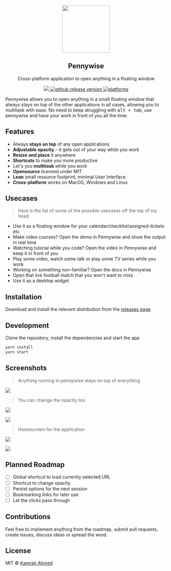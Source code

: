 <p align="center">
  <img src="https://i.imgur.com/bKsns66.png" height="148">
  <h2 align="center">Pennywise</h2>
  <p align="center">Cross-platform application to open anything in a floating window<p>
  <p align="center">
    <a href="https://github.com/kamranahmedse/pennywise/blob/master/license">
      <img src="https://img.shields.io/badge/License-MIT-yellow.svg" />
    </a>
    <a href="https://github.com/kamranahmedse/pennywise/releases">
	    <img src="https://img.shields.io/github/release/kamranahmedse/pennywise.svg" alt="github release version">
    </a>
    <a href="https://github.com/kamranahmedse/pennywise">
    	<img src="https://img.shields.io/badge/platform-macOS%20%7C%20Windows%20%7C%20Linux-blue.svg" alt="platforms" />
    </a>
  </p>
</p>

Pennywise allows you to open anything in a small floating window that always stays on top of the other applications in all cases, allowing you to multitask with ease. No need to keep struggling with <kbd>alt + tab</kbd>, use pennywise and have your work in front of you all the time.

## Features
* Always **stays on top** of any open applications
* **Adjustable opacity** – it gets out of your way while you work
* **Resize and place** it anywhere
* **Shortcuts** to make you more productive
* Let's you **multitask** while you work
* **Opensource** licensed under MIT
* **Lean** small resource footprint, minimal User Interface.
* **Cross-platform** works on MacOS, Windows and Linux

## Usecases

> Here is the list of some of the possible usecases off the top of my head

* Use it as a floating window for your calendar/checklist/assigned-tickets etc
* Make video courses? Open the demo in Pennywise and show the output in real time
* Watching tutorial while you code? Open the video in Pennywise and keep it in front of you
* Play some video, watch some talk or play some TV series while you work
* Working on something non-familiar? Open the docs in Pennywise
* Open that live football match that you won't want to miss
* Use it as a desktop widget

## Installation

Download and install the relevant distribution from the [releases page](http://github.com/kamranahmedse/pennywise/releases)

## Development

Clone the repository, install the dependencies and start the app

```bash
yarn install
yarn start
```

## Screenshots

> Anything running in pennywise stays on top of everything

![](https://i.imgur.com/8VDKGYX.png)

> You can change the opacity too

![](https://i.imgur.com/Xa7inTY.png)

![](https://i.imgur.com/9D3gZwn.png)

> Homescreen for the application

![](https://i.imgur.com/u7fAT99.png)

![](https://i.imgur.com/CeLYoux.png?1)

## Planned Roadmap

* [ ] Global shortcut to load currently selected URL
* [ ] Shortcut to change opacity
* [ ] Persist options for the next session
* [ ] Bookmarking links for later use
* [ ] Let the clicks pass through

## Contributions
Feel free to implement anything from the roadmap, submit pull requests, create issues, discuss ideas or spread the word.

## License
MIT &copy; [Kamran Ahmed](https://twitter.com/kamranahmedse)
